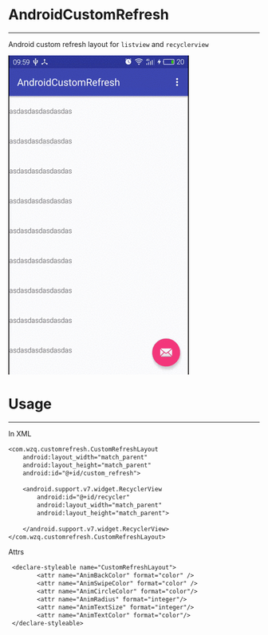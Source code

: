 # AndroidCustomRefresh 
*** 
 
Android custom refresh layout for ``listview`` and ``recyclerview`` 

<img src="art/show.gif" /> 

# Usage 
*** 

In XML
    
    <com.wzq.customrefresh.CustomRefreshLayout
        android:layout_width="match_parent"
        android:layout_height="match_parent"
        android:id="@+id/custom_refresh">

        <android.support.v7.widget.RecyclerView
            android:id="@+id/recycler"
            android:layout_width="match_parent"
            android:layout_height="match_parent">

        </android.support.v7.widget.RecyclerView>
    </com.wzq.customrefresh.CustomRefreshLayout> 
    
Attrs 
    
     <declare-styleable name="CustomRefreshLayout">
            <attr name="AnimBackColor" format="color" />
            <attr name="AnimSwipeColor" format="color" />
            <attr name="AnimCircleColor" format="color"/>
            <attr name="AnimRadius" format="integer"/>
            <attr name="AnimTextSize" format="integer"/>
            <attr name="AnimTextColor" format="color"/>
     </declare-styleable>
        
